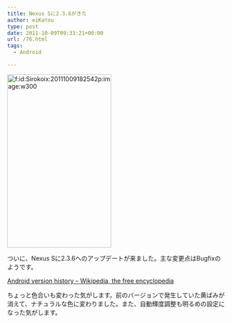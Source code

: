 ```yaml
---
title: Nexus Sに2.3.6がきた
author: eiKatou
type: post
date: 2011-10-09T09:33:21+00:00
url: /76.html
tags:
  - Android

---
```

<div class="section">
  <p>
    <a class="hatena-fotolife" href="http://f.hatena.ne.jp/Sirokoix/20111009182542" target="_blank"><img class="hatena-fotolife" title="f:id:Sirokoix:20111009182542p:image:w300" src="http://cdn-ak.f.st-hatena.com/images/fotolife/S/Sirokoix/20111009/20111009182542.png" alt="f:id:Sirokoix:20111009182542p:image:w300" width="240" height="400" /></a>
  </p>
  
  <p>
    ついに、Nexus Sに2.3.6へのアップデートが来ました。主な変更点はBugfixのようです。
  </p>
  
  <p>
    <a href="http://en.wikipedia.org/wiki/Android_version_history#2.3.6" target="_blank">Android version history &#8211; Wikipedia, the free encyclopedia</a>
  </p>
  
  <p>
    ちょっと色合いも変わった気がします。前のバージョンで発生していた黄ばみが消えて、ナチュラルな色に変わりました。また、自動輝度調整も明るめの設定になった気がします。
  </p>
</div>
